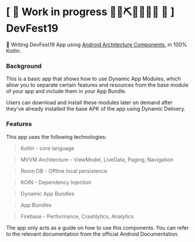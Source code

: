 # \[ 🚧 Work in progress 👷‍♀️⛏👷🔧️👷🔧 🚧 \] DevFest19


👀  Writing DevFest19 App using [Android Architecture Components](https://developer.android.com/topic/libraries/architecture/), in 100% Kotlin. 

### Background

This is a basic app that shows how to use Dynamic App Modules, which allow you to separate certain features and resources from the base module of your app and include them in your App Bundle. 

Users can download and install these modules later on demand after they've already installed the base APK of the app using Dynamic Delivery. 

### Features

This app uses the following technologies:

> Kotlin - core language

> MVVM Architecture - ViewModel, LiveData, Paging, Navigation 

> Room DB - Offline local persistence

> KOIN - Dependency Injection

> Dynamic App Bundles

> App Bundles 

> Firebase - Performance, Crashlytics, Analytics

The app only acts as a guide on how to use this components. You can refer to the relevant documentation from the official Android Documentation.


